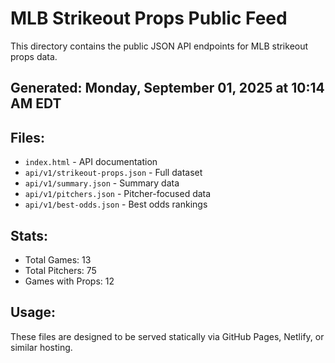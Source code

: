 # MLB Strikeout Props Public Feed

This directory contains the public JSON API endpoints for MLB strikeout props data.

## Generated: Monday, September 01, 2025 at 10:14 AM EDT

## Files:
- `index.html` - API documentation
- `api/v1/strikeout-props.json` - Full dataset
- `api/v1/summary.json` - Summary data
- `api/v1/pitchers.json` - Pitcher-focused data  
- `api/v1/best-odds.json` - Best odds rankings

## Stats:
- Total Games: 13
- Total Pitchers: 75
- Games with Props: 12

## Usage:
These files are designed to be served statically via GitHub Pages, Netlify, or similar hosting.
